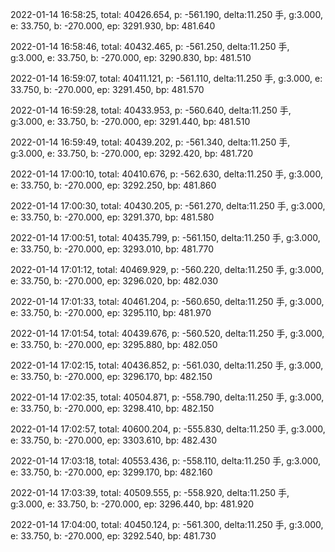 2022-01-14 16:58:25, total: 40426.654, p: -561.190, delta:11.250 手, g:3.000, e: 33.750, b: -270.000, ep: 3291.930, bp: 481.640

2022-01-14 16:58:46, total: 40432.465, p: -561.250, delta:11.250 手, g:3.000, e: 33.750, b: -270.000, ep: 3290.830, bp: 481.510

2022-01-14 16:59:07, total: 40411.121, p: -561.110, delta:11.250 手, g:3.000, e: 33.750, b: -270.000, ep: 3291.450, bp: 481.570

2022-01-14 16:59:28, total: 40433.953, p: -560.640, delta:11.250 手, g:3.000, e: 33.750, b: -270.000, ep: 3291.440, bp: 481.510

2022-01-14 16:59:49, total: 40439.202, p: -561.340, delta:11.250 手, g:3.000, e: 33.750, b: -270.000, ep: 3292.420, bp: 481.720

2022-01-14 17:00:10, total: 40410.676, p: -562.630, delta:11.250 手, g:3.000, e: 33.750, b: -270.000, ep: 3292.250, bp: 481.860

2022-01-14 17:00:30, total: 40430.205, p: -561.270, delta:11.250 手, g:3.000, e: 33.750, b: -270.000, ep: 3291.370, bp: 481.580

2022-01-14 17:00:51, total: 40435.799, p: -561.150, delta:11.250 手, g:3.000, e: 33.750, b: -270.000, ep: 3293.010, bp: 481.770

2022-01-14 17:01:12, total: 40469.929, p: -560.220, delta:11.250 手, g:3.000, e: 33.750, b: -270.000, ep: 3296.020, bp: 482.030

2022-01-14 17:01:33, total: 40461.204, p: -560.650, delta:11.250 手, g:3.000, e: 33.750, b: -270.000, ep: 3295.110, bp: 481.970

2022-01-14 17:01:54, total: 40439.676, p: -560.520, delta:11.250 手, g:3.000, e: 33.750, b: -270.000, ep: 3295.880, bp: 482.050

2022-01-14 17:02:15, total: 40436.852, p: -561.030, delta:11.250 手, g:3.000, e: 33.750, b: -270.000, ep: 3296.170, bp: 482.150

2022-01-14 17:02:35, total: 40504.871, p: -558.790, delta:11.250 手, g:3.000, e: 33.750, b: -270.000, ep: 3298.410, bp: 482.150

2022-01-14 17:02:57, total: 40600.204, p: -555.830, delta:11.250 手, g:3.000, e: 33.750, b: -270.000, ep: 3303.610, bp: 482.430

2022-01-14 17:03:18, total: 40553.436, p: -558.110, delta:11.250 手, g:3.000, e: 33.750, b: -270.000, ep: 3299.170, bp: 482.160

2022-01-14 17:03:39, total: 40509.555, p: -558.920, delta:11.250 手, g:3.000, e: 33.750, b: -270.000, ep: 3296.440, bp: 481.920

2022-01-14 17:04:00, total: 40450.124, p: -561.300, delta:11.250 手, g:3.000, e: 33.750, b: -270.000, ep: 3292.540, bp: 481.730